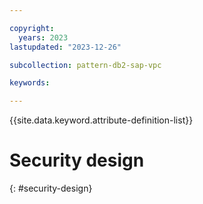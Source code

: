 ```yaml
---

copyright:
  years: 2023
lastupdated: "2023-12-26"

subcollection: pattern-db2-sap-vpc

keywords:

---
```


{{site.data.keyword.attribute-definition-list}}

# Security design
{: #security-design}


